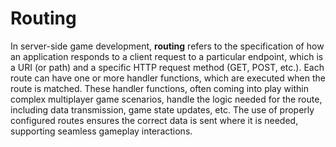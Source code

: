 # Routing

In server-side game development, **routing** refers to the specification of how an application responds to a client request to a particular endpoint, which is a URI (or path) and a specific HTTP request method (GET, POST, etc.). Each route can have one or more handler functions, which are executed when the route is matched. These handler functions, often coming into play within complex multiplayer game scenarios, handle the logic needed for the route, including data transmission, game state updates, etc. The use of properly configured routes ensures the correct data is sent where it is needed, supporting seamless gameplay interactions.